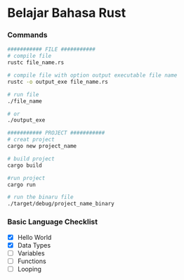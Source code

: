 # Belajar Bahasa Rust

### Commands
```bash
########### FILE ###########
# compile file
rustc file_name.rs

# compile file with option output executable file name
rustc -o output_exe file_name.rs

# run file
./file_name

# or 
./output_exe

########### PROJECT ###########
# creat project
cargo new project_name

# build project
cargo build

#run project
cargo run

# run the binaru file
./target/debug/project_name_binary
```

### Basic Language Checklist
- [x] Hello World
- [x] Data Types
- [ ] Variables
- [ ] Functions
- [ ] Looping